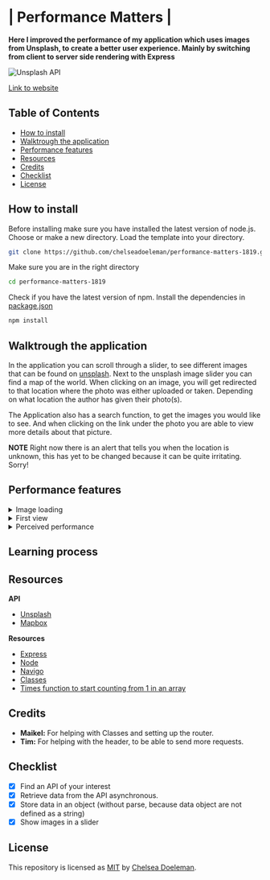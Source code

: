 # | Performance Matters |

**Here I improved the performance of my application which uses images from Unsplash, to create a better user experience. Mainly by switching from client to server side rendering with Express**

![Unsplash API](./docs/app3.0.png)

[Link to website](https://unsplash-slider.herokuapp.com/)


## Table of Contents
* [How to install](#how-to-install) 
* [Walktrough the application](#walk-trough-the-application) 
* [Performance features](#performance-features)
* [Resources](#resources)
* [Credits](#credits)
* [Checklist](#checklist)
* [License](#license)

## How to install

Before installing make sure you have installed the latest version of node.js.
Choose or make a new directory.
Load the template into your directory.

```bash
git clone https://github.com/chelseadoeleman/performance-matters-1819.git
```

Make sure you are in the right directory 
```bash
cd performance-matters-1819
```

Check if you have the latest version of npm.
Install the dependencies in [package.json](./package.json)
```bash
npm install
```

## Walktrough the application

In the application you can scroll through a slider, to see different images that can be found on [unsplash](https://unsplash.com/). Next to the unsplash image slider you can find a map of the world. When clicking on an image, you will get redirected to that location where the photo was either uploaded or taken. Depending on what location the author has given their photo(s). 

The Application also has a search function, to get the images you would like to see. And when clicking on the link under the photo you are able to view more details about that picture.

**NOTE** Right now there is an alert that tells you when the location is unknown, this has yet to be changed because it can be quite irritating. Sorry!


## Performance features

<details>
  <summary> Image loading</summary>

  #### Image loading

</details>

<details>
  <summary> First view</summary>

  #### First view

</details>


<details>
  <summary> Perceived performance</summary>

  #### Perceived performance

</details>



## Learning process


## Resources

**API**
* [Unsplash](https://unsplash.com/developers)
* [Mapbox](https://www.mapbox.com/)

**Resources**
* [Express](https://parceljs.org/)
* [Node](https://babeljs.io/docs/en/babel-polyfill)
* [Navigo](https://github.com/krasimir/navigo)
* [Classes](https://developer.mozilla.org/nl/docs/Web/JavaScript/Reference/Klasses)
* [Times function to start counting from 1 in an array](https://stackoverflow.com/questions/3746725/create-a-javascript-array-containing-1-n)

## Credits

*   **Maikel:** For helping with Classes and setting up the router.
*   **Tim:** For helping with the header, to be able to send more requests.

## Checklist
- [x] Find an API of your interest
- [x] Retrieve data from the API asynchronous. 
- [x] Store data in an object (without parse, because data object are not defined as a string)
- [x] Show images in a slider

## License
This repository is licensed as [MIT](LICENSE) by [Chelsea Doeleman](https://github.com/chelseadoeleman).

